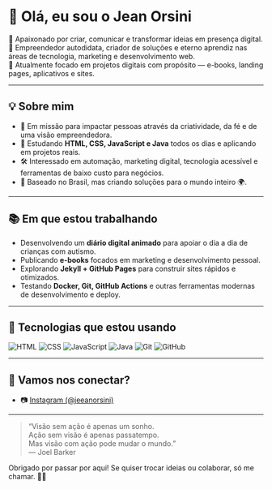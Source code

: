 # 👋 Olá, eu sou o Jean Orsini

🚀 Apaixonado por criar, comunicar e transformar ideias em presença digital.  
🧠 Empreendedor autodidata, criador de soluções e eterno aprendiz nas áreas de tecnologia, marketing e desenvolvimento web.  
💼 Atualmente focado em projetos digitais com propósito — e-books, landing pages, aplicativos e sites.

---

## 💡 Sobre mim

- 🎯 Em missão para impactar pessoas através da criatividade, da fé e de uma visão empreendedora.
- 🧩 Estudando **HTML, CSS, JavaScript e Java** todos os dias e aplicando em projetos reais.
- 🛠️ Interessado em automação, marketing digital, tecnologia acessível e ferramentas de baixo custo para negócios.
- 📍 Baseado no Brasil, mas criando soluções para o mundo inteiro 🌍.

---

## 📚 Em que estou trabalhando

- Desenvolvendo um **diário digital animado** para apoiar o dia a dia de crianças com autismo.
- Publicando **e-books** focados em marketing e desenvolvimento pessoal.
- Explorando **Jekyll + GitHub Pages** para construir sites rápidos e otimizados.
- Testando **Docker, Git, GitHub Actions** e outras ferramentas modernas de desenvolvimento e deploy.

---

## 🧰 Tecnologias que estou usando

![HTML](https://img.shields.io/badge/-HTML5-E34F26?style=flat&logo=html5&logoColor=white)
![CSS](https://img.shields.io/badge/-CSS3-1572B6?style=flat&logo=css3)
![JavaScript](https://img.shields.io/badge/-JavaScript-F7DF1E?style=flat&logo=javascript&logoColor=000)
![Java](https://img.shields.io/badge/-Java-007396?style=flat&logo=java&logoColor=white)
![Git](https://img.shields.io/badge/-Git-F05032?style=flat&logo=git&logoColor=white)
![GitHub](https://img.shields.io/badge/-GitHub-181717?style=flat&logo=github)

---

## 🤝 Vamos nos conectar?

- 📷 [Instagram (@jeeanorsini)](https://www.instagram.com/jeeanorsini/)

---

> “Visão sem ação é apenas um sonho.  
> Ação sem visão é apenas passatempo.  
> Mas visão com ação pode mudar o mundo.”  
> — Joel Barker

Obrigado por passar por aqui! Se quiser trocar ideias ou colaborar, só me chamar. 🤝✨
